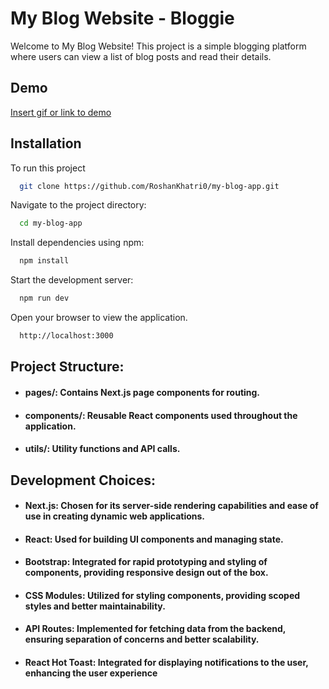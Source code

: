 
# My Blog Website - Bloggie
Welcome to My Blog Website! This project is a simple blogging platform where users can view a list of blog posts and read their details.

## Demo

[Insert gif or link to demo](https://bloggiee.vercel.app/)


## Installation

To run this project

```bash
  git clone https://github.com/RoshanKhatri0/my-blog-app.git
```
Navigate to the project directory:
```bash
  cd my-blog-app
```
Install dependencies using npm:
```bash
  npm install
```
Start the development server:
```bash
  npm run dev
```
Open your browser to view the application.
```bash
  http://localhost:3000
```


## Project Structure:

- #### pages/: Contains Next.js page components for routing.
- #### components/: Reusable React components used throughout the application.
- #### utils/: Utility functions and API calls.

## Development Choices: 
- #### Next.js: Chosen for its server-side rendering capabilities and ease of use in creating dynamic web applications.
- #### React: Used for building UI components and managing state.
- #### Bootstrap: Integrated for rapid prototyping and styling of components, providing responsive design out of the box.
- #### CSS Modules: Utilized for styling components, providing scoped styles and better maintainability. 
- #### API Routes: Implemented for fetching data from the backend, ensuring separation of concerns and better scalability.
- #### React Hot Toast: Integrated for displaying notifications to the user, enhancing the user experience

